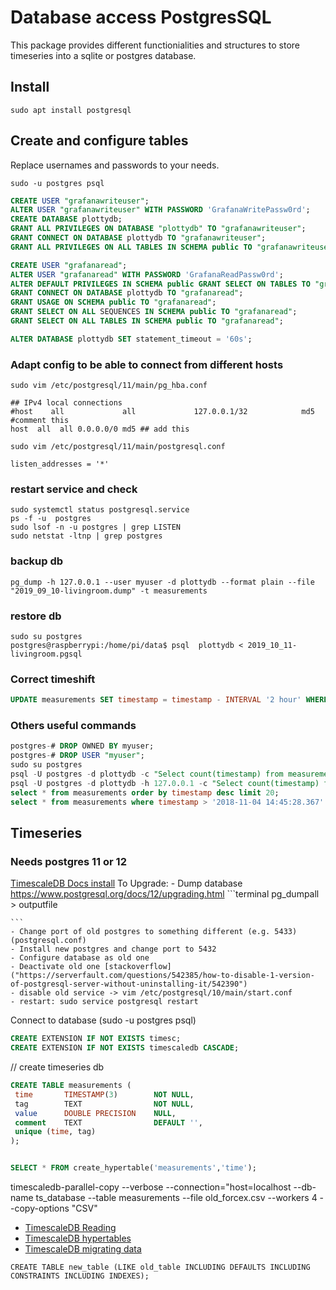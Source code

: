 # Database access PostgresSQL
This package provides different functionialities and structures to store timeseries into a sqlite or postgres database.

## Install
```Terminal
sudo apt install postgresql
```

## Create and configure tables
Replace usernames and passwords to your needs.

```Terminal
sudo -u postgres psql
```

``` SQL
CREATE USER "grafanawriteuser";  
ALTER USER "grafanawriteuser" WITH PASSWORD 'GrafanaWritePassw0rd';  
CREATE DATABASE plottydb;  
GRANT ALL PRIVILEGES ON DATABASE "plottydb" TO "grafanawriteuser";  
GRANT CONNECT ON DATABASE plottydb TO "grafanawriteuser";  
GRANT ALL PRIVILEGES ON ALL TABLES IN SCHEMA public TO "grafanawriteuser";  

CREATE USER "grafanaread"; 
ALTER USER "grafanaread" WITH PASSWORD 'GrafanaReadPassw0rd';  
ALTER DEFAULT PRIVILEGES IN SCHEMA public GRANT SELECT ON TABLES TO "grafanaread";  
GRANT CONNECT ON DATABASE plottydb TO "grafanaread";  
GRANT USAGE ON SCHEMA public TO "grafanaread";  
GRANT SELECT ON ALL SEQUENCES IN SCHEMA public TO "grafanaread";  
GRANT SELECT ON ALL TABLES IN SCHEMA public TO "grafanaread";  

ALTER DATABASE plottydb SET statement_timeout = '60s';

```

### Adapt config to be able to connect from different hosts

```Terminal
sudo vim /etc/postgresql/11/main/pg_hba.conf
```


```vim
## IPv4 local connections
#host    all             all             127.0.0.1/32            md5 #comment this  
host  all  all 0.0.0.0/0 md5 ## add this  

```

```Terminal
sudo vim /etc/postgresql/11/main/postgresql.conf
```

```vim
listen_addresses = '*'
```

### restart service and check

```Terminal
sudo systemctl status postgresql.service
ps -f -u  postgres
sudo lsof -n -u postgres | grep LISTEN
sudo netstat -ltnp | grep postgres
```

### backup db

```Terminal
pg_dump -h 127.0.0.1 --user myuser -d plottydb --format plain --file "2019_09_10-livingroom.dump" -t measurements
```

### restore db

```Terminal
sudo su postgres 
postgres@raspberrypi:/home/pi/data$ psql  plottydb < 2019_10_11-livingroom.pgsql
```

### Correct timeshift

``` SQL
UPDATE measurements SET timestamp = timestamp - INTERVAL '2 hour' WHERE timestamp > '2020-10-24 20:00:00.000';
```

### Others useful commands

``` SQL
postgres-# DROP OWNED BY myuser;
postgres-# DROP USER "myuser";
sudo su postgres
psql -U postgres -d plottydb -c "Select count(timestamp) from measurements;"
psql -U postgres -d plottydb -h 127.0.0.1 -c "Select count(timestamp) from measurements;"
select * from measurements order by timestamp desc limit 20;
select * from measurements where timestamp > '2018-11-04 14:45:28.367' order by timestamp asc limit 10;
```

## Timeseries

### Needs postgres 11 or 12

[TimescaleDB Docs install](https://docs.timescale.com/latest/getting-started/installation/ubuntu/installation-apt-ubuntu)
To Upgrade:
    - Dump database https://www.postgresql.org/docs/12/upgrading.html
    ```terminal
        pg_dumpall > outputfile
    
    ```
    - Change port of old postgres to something different (e.g. 5433)(postgresql.conf)
    - Install new postgres and change port to 5432
    - Configure database as old one
    - Deactivate old one [stackoverflow]("https://serverfault.com/questions/542385/how-to-disable-1-version-of-postgresql-server-without-uninstalling-it/542390")
    - disable old service -> vim /etc/postgresql/10/main/start.conf
    - restart: sudo service postgresql restart

Connect to database (sudo -u postgres psql)

``` SQL
CREATE EXTENSION IF NOT EXISTS timesc;
CREATE EXTENSION IF NOT EXISTS timescaledb CASCADE;
```

// create timeseries db

``` SQL
CREATE TABLE measurements (
 time       TIMESTAMP(3)        NOT NULL,
 tag        TEXT                NOT NULL,
 value      DOUBLE PRECISION    NULL,
 comment    TEXT                DEFAULT '',
 unique (time, tag)
);


SELECT * FROM create_hypertable('measurements','time');
```

timescaledb-parallel-copy --verbose  --connection="host=localhost --db-name ts_database --table measurements --file old_forcex.csv --workers 4 --copy-options "CSV"

- [TimescaleDB Reading](https://docs.timescale.com/latest/using-timescaledb/reading-data)
- [TimescaleDB hypertables](https://docs.timescale.com/latest/using-timescaledb/hypertables)
- [TimescaleDB migrating data](https://docs.timescale.com/latest/getting-started/migrating-data)

```psql
CREATE TABLE new_table (LIKE old_table INCLUDING DEFAULTS INCLUDING 
CONSTRAINTS INCLUDING INDEXES);
```
